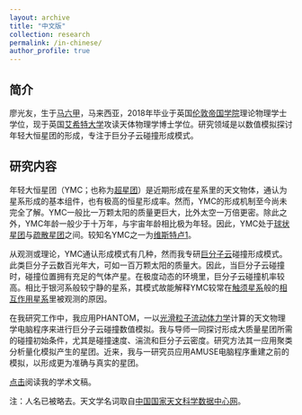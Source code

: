 ```yaml
---
layout: archive
title: "中文版"
collection: research
permalink: /in-chinese/
author_profile: true
---
```


## 简介

廖光友，生于[马六甲](https://zh.wikipedia.org/wiki/%E9%A9%AC%E5%85%AD%E7%94%B2)，马来西亚，2018年毕业于英国[伦敦帝国学院](https://www.imperial.ac.uk/)理论物理学士学位，现于英国[艾希特大学](https://www.exeter.ac.uk/)攻读天体物理学博士学位。研究领域是以数值模拟探讨年轻大恒星团的形成，专注于巨分子云碰撞形成模式。

## 研究内容

年轻大恒星团（YMC；也称为[超星团](https://zh.wikipedia.org/wiki/%E8%B6%85%E6%98%9F%E5%9C%98)）是近期形成在星系里的天文物体，通认为星系形成的基本组件，也有极高的恒星形成率。然而，YMC的形成机制至今尚未完全了解。YMC一般比一万颗太阳的质量更巨大，比外太空一万倍更密。除此之外，YMC年龄一般少于十万年，与宇宙年龄相比极为年轻。因此，YMC处于[球状星团](https://zh.wikipedia.org/wiki/%E7%90%83%E7%8B%80%E6%98%9F%E5%9C%98)与[疏散星团](https://zh.wikipedia.org/wiki/%E7%96%8F%E6%95%A3%E6%98%9F%E5%9B%A2)之间。较知名YMC之一为[维斯特卢1](https://zh.wikipedia.org/wiki/%E7%B6%AD%E6%96%AF%E7%89%B9%E7%9B%A71)。

从观测或理论，YMC通认形成模式有几种，然而我专研[巨分子云](https://zh.wikipedia.org/wiki/%E5%88%86%E5%AD%90%E9%9B%B2#%E5%B7%A8%E5%88%86%E5%AD%90%E9%9B%B2)碰撞形成模式。此类巨分子云数百光年大，可如一百万颗太阳的质量大。因此，当巨分子云碰撞时，碰撞位置拥有充足的气体产星。在极度动态的环境里，巨分子云碰撞机率较高。相比于银河系般较宁静的星系，其模式故能解释YMC较常在[触须星系](https://zh.wikipedia.org/wiki/%E8%A7%B8%E9%AC%9A%E6%98%9F%E7%B3%BB)般的[相互作用星系](https://zh.wikipedia.org/wiki/%E4%BA%A4%E4%BA%92%E4%BD%9C%E7%94%A8%E6%98%9F%E7%B3%BB)里被观测的原因。

在我研究工作中，我应用PHANTOM，一以[光滑粒子流动体力学](https://zh.wikipedia.org/wiki/%E5%85%89%E6%BB%91%E7%B2%92%E5%AD%90%E6%B5%81%E4%BD%93%E5%8A%A8%E5%8A%9B%E5%AD%A6)计算的天文物理学电脑程序来进行巨分子云碰撞数值模拟。我与导师一同探讨形成大质量星团所需的碰撞初始条件，尤其是碰撞速度、湍流和巨分子云密度。研究方法其一应用聚类分析量化模拟产生的星团。近来，我与一研究员应用AMUSE电脑程序重建之前的模拟，以形成更为准确与真实的星团。

[点击](https://ui.adsabs.harvard.edu/public-libraries/xJKSoxdeRo-HhGKtd9QNmw)阅读我的学术文稿。

注：人名已被略去。天文学名词取自[中国国家天文科学数据中心网](http://astrodict.china-vo.org/)。
